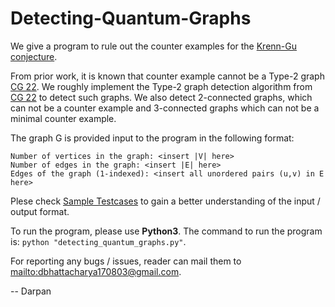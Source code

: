 # Detecting-Quantum-Graphs

We give a program to rule out the counter examples for the [Krenn-Gu conjecture](https://mariokrenn.wordpress.com/graph-theory-question/).

From prior work, it is known that counter example cannot be a Type-2 graph [CG 22](/2022.05562.pdf). We roughly implement the Type-2 graph detection algorithm from [CG 22](/2022.05562.pdf) to detect such graphs. We also detect 2-connected graphs, which can not be a counter example and 3-connected graphs which can not be a minimal counter example. 

The graph G is provided input to the program in the following format:
```
Number of vertices in the graph: <insert |V| here>
Number of edges in the graph: <insert |E| here>
Edges of the graph (1-indexed): <insert all unordered pairs (u,v) in E here>
```

Plese check [Sample Testcases](/sample_testcases.txt) to gain a better understanding of the input / output format.

To run the program, please use **Python3**.
The command to run the program is:
`python "detecting_quantum_graphs.py"`.

For reporting any bugs / issues, reader can mail them to [mailto:dbhattacharya170803@gmail.com](dbhattacharya170803@gmail.com).

-- Darpan
